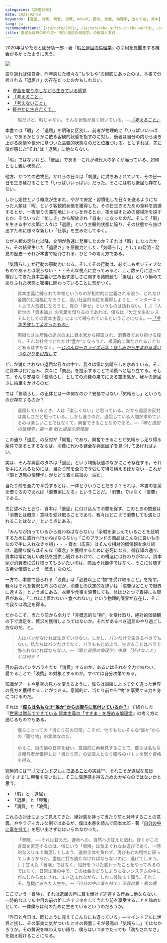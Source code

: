 ```yaml
---
categories: [読書記録]
date: 2021-02-08
keywords: [退屈, 消費, 興奮, 浪費, mdash, 獲得, 状態, 倫理学, 当たり前, 資本]
lang: ja
recommendations: [/ja/note/2021/, /ja/note/the-gifts-in-the-world/, /ja/note/product-management-and-bullshit-job/]
title: 退屈な毎日の彩り方─『暇と退屈の倫理学』の理論と実践
---
```


2020年はやたらと國分功一郎・著『[暇と退屈の倫理学](https://amzn.to/39SCobR)』の引用を見聞きする機会が多かったように思う。

<a href="https://www.amazon.co.jp/%E6%9A%87%E3%81%A8%E9%80%80%E5%B1%88%E3%81%AE%E5%80%AB%E7%90%86%E5%AD%A6-%E5%A2%97%E8%A3%9C%E6%96%B0%E7%89%88-homo-Viator-%E5%8A%9F%E4%B8%80%E9%83%8E/dp/4778314379?&linkCode=li2&tag=takuti-22&linkId=b19de0d5df2f6582762e6f7c73b04e7e&language=ja_JP&ref_=as_li_ss_il" target="_blank"><img border="0" src="//ws-fe.amazon-adsystem.com/widgets/q?_encoding=UTF8&ASIN=4778314379&Format=_SL160_&ID=AsinImage&MarketPlace=JP&ServiceVersion=20070822&WS=1&tag=takuti-22&language=ja_JP" ></a><img src="https://ir-jp.amazon-adsystem.com/e/ir?t=takuti-22&language=ja_JP&l=li2&o=9&a=4778314379" width="1" height="1" border="0" alt="" style="border:none !important; margin:0px !important;" />

振り返れば僕自身、昨年感じた様々な“もやもや”の根底にあったのは、本書で分析される「退屈さ」の存在だったのかもしれない。

- [貯金を取り崩しながら生きている感覚](/ja/note/life-with-covid-19/)
- [「考えること」](/ja/note/think/)
- [「考えないこと」](/ja/note/feel/)
- [軽やかに生きたくて。](/ja/note/oyo-life-202007/)

> 暇だけど、暇じゃない。そんな状態が長く続いている。*&mdash;[「考えること」](/ja/note/think/)*

本書では「暇」と「退屈」を明確に区別し、前者が物理的に「いっぱいいっぱい」であるかどうかに依る客観的状態を指すのに対し、後者は自分の内から湧き上がる感情や気分に基づいた主観的状態なのだと位置づける。ともすれば、先に僕が感じた“それ”は「退屈」に他ならない。

「暇」ではないけど、「退屈」である&mdash;これが現代人の多くが陥っている、如何ともし難い状態だ。

他方、かつての遊牧民。かれらの日々は「刺激」に満ちあふれていて、その日一日を生き延びることで「いっぱいいっぱい」だった。そこには暇も退屈も存在しない。

しかし定住という概念が生まれ、やがて安定・習慣化した日々を送るようになった人類は「暇」という客観的状態を獲得した。その日生きるための食料を調達するとか、一夜限りの滞在地にトイレを作るとか、夜を越すための寝場所を探すとか、そういった「忙しさ」から解放され「自由」になったのだ。そして「暇」を生きる中で次第に人々は「退屈」という主観的状態に陥り、その状態から抜け出すために様々な新しい「仕事」を生みだしてゆく。

なぜ人類の定住化以降、文明が急速に発展したのか？それは「暇」になったから。その結果生じた「退屈さ」を原動力とした、「気晴らし」としての発明・発見の歴史&mdash;それが本書で紹介される、ひとつの考え方である。

「気晴らし」が行動の原動力になる。そしてその行動は、必ずしもポジティブなものであるとは限らない・・・そんな視点に立ってみると、ここ数ヶ月に渡って検討してきた資本主義が生み出す虚しさに関する諸問題も「退屈」という極めてありふれた状態と密接に関わっていることに気がつく。

> 資本主義に縛られて幸福というものが相対的に定義される限り、どれだけ金銭的に裕福になろうと、高い社会的地位を獲得しようと、インターネット上で人気者になろうと、真の「幸せ」というものは訪れない。 [...] 『人新世の「資本論」』の言葉を借りるのであれば、僕らは「欠乏を生むシステムとしての資本主義」によって縛られているということになる。*&mdash;[「今年手放してよかったもの」](/ja/note/capitalism-in-anthropocene/)*

> 際限なき生産性の追求の末に資本家から搾取され、消費者であり続ける僕ら。そんな社会でどれだけ“豊か”になろうと、根源的に満たされることなどあるはずもなく。*&mdash;[じぶんローカライズ元年：慈しみから生まれる深いつながりを目指して](/ja/note/2021/)*

どこか満たされない退屈な日々の中で、我々は常に気晴らしを求めている。そこに資本は付け込み、次々に「商品」を提示することで消費へと駆り立てる。そして、そんな安易な「気晴らし」としての消費の果てにある空虚感が、我々の退屈さに拍車をかけるのだ。

では「気晴らし」の正体とは一体何なのか？安易ではない「気晴らし」というものが存在するのか？

> 退屈しているとき、人は「楽しくない」と思っている。だから退屈の反対は楽しさだと思っている。しかし違うのだ。退屈している人間が求めているのは楽しいことではなくて、興奮できることなのである。*&mdash;『暇と退屈の倫理学』第一章 暇と退屈の原理論*

この通り「退屈」の反対が「興奮」であり、興奮できることが気晴らし足り得る条件であるとするならば、消費に代わる健全な興奮因子を見つけてあげればよい。

実は、そんな興奮のタネは「退屈」という均衡状態のなかにこそ存在する。それを手に入れるためには、当たり前を全力で享受して待ち構えるほかない&mdash;これが『暇と退屈の倫理学』がたどり着く結論の一端だ。

当たり前を全力で享受するとは、一体どういうことだろう？それは、本書の言葉を借りるのであれば「浪費家になる」ということだ。「消費」ではなく「浪費」である。

先に述べたとおり、資本は「退屈」に付け込んで消費を促す。このときの問題は「消費とは概念・意味を受け取ることであり、我々はどこまで消費しても満たされることはない」という点にある。

「みんなが持っているから買わねばならない」「余暇を楽しんでいることを証明するために旅行へ行かねばならない」「このブランドの商品はこんなに良いものなので手に入れなきゃ損」・・・資本（広告）はそんな相対的価値観を煽り続け、退屈な僕らはそんな「概念」を獲得するために必死になる。御存知の通り、資本は常に新しい商品を提供し続けるわけで、この構造には終わりがない。資本家が消費者に受け取ってもらいたいのは、商品それ自体ではなく、そこに付随する希少価値という「概念」なのだ。

一方で、本書で語られる「浪費」は「必要以上に“物”を受け取ること」を指す。我々はそれを贅沢と呼ぶのだが、消費との決定的な違いは「浪費はどこかで限界に達する」という点にある。衣類や食事を浪費しても、体はひとつで胃袋にも限界がある。「これ以上着れない・食べれない」という物理的限界が存在し、そこで我々は満足を得る。

だからこそ、当たり前から全力で「非概念的な“物”」を受け取り、絶対的価値観の下で満足を、贅沢を獲得しようではないか。それがあるべき退屈のやり過ごし方なのだ、と。

> 人はパンがなければ生きていけない。しかし、パンだけで生きるべきでもない。私たちはパンだけでなく、バラももとめよう。生きることはバラで飾られなければならない。*&mdash;『暇と退屈の倫理学』序章 「好きなこと」とは何か？*

目の前のパンやバラをただ「消費」するのか、あるいはそれを全力で味わい、愛でることで「浪費」の対象とするのか。すべては自分次第である。

知識がアートや星空の見方を変えるように、僕らは訓練によって全く違った世界の見方を獲得することができる。意識的に、当たり前から“物”を享受する力を身につけるのだ。

それは『**[僕らは名もなき“誰か”からの贈与に気付いているか？](/ja/note/the-gifts-in-the-world/)**』で紹介した『[世界は贈与でできている 資本主義の「すきま」を埋める倫理学](https://amzn.to/3nRLHMP)』の考え方に通じるものでもある。

> 僕らにとっての「当たり前の日常」こそが、他でもないそんな“誰か”からの「贈り物」の実体なのだ。<br/><br/>ゆえに、目の前の日常を疑い、意識的に再発見することで、僕らは名もなき贈与者が獲得した「当たり前」の受取人となり贈与のバトンを繋ぐ資格を得る。

究極的には**[「マインドフル」であること](/ja/note/be-mindful/)の実践**、それこそが退屈な毎日の“すきま”に興奮を見い出し、そこに満足感を得るためのカギなのではないかと思う。

- 「暇」と「退屈」
- 「退屈」と「興奮」
- 「消費」と「浪費」

これらの対比によって見えてきた、絶対感を持って当たり前と対峙することの意義。ややラディカルな例ではあるが、僕は本書を読んで岡本太郎・著『[自分の中に毒を持て](https://amzn.to/2YU9sK9)』を思い出さずにはいられなかった。

>「冒険」──それは甘えだ。運命への、自然への甘えた戯れ。ぼくがこの言葉を否定するのは、俗にいう「冒険」は気まぐれなお遊びであり、一時的なスリルで満足してしまう、運命全体を負わず、再びもとの惰性に戻ってしまうからだ。虚無に打ち勝たなければならないのに、逃げてしまう。 [...] 甘えた「冒険」ではなく、恰好をつけた変わったことをやってみるのではなく、日常生活の中で、この社会のどうしようもないシステムの中にがんじからめにされ、まき込まれながら、しかし最後まで闘う。それこそ、危機にみちた人生だ。*&mdash;『自分の中に毒を持て』正義の裏・悪の裏*

ここでいう「冒険」、それは退屈の声に耳を傾けず逃避する行為に他ならない。一時的なスリルや目の前の忙しさでフタをして当たり前を享受することを諦めたとして、一体僕らは何のために生きているというのだろうか。

「昨日と今日は、同じように見えてこんなにも違っている」&mdash;マインドフルに世界と接し、その事実に気がついたときの興奮こそが最高の「気晴らし」ではなかろうか。その贅沢を味わえない限り、僕らはいつまでたっても「満たされなさ」を抱え続けることになる。